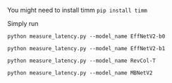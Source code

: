You might need to install timm
```pip install timm```

Simply run 
```
python measure_latency.py --model_name EffNetV2-b0
```
```
python measure_latency.py --model_name EffNetV2-b1
```
```
python measure_latency.py --model_name RevCol-T
```
```
python measure_latency.py --model_name MBNetV2
```